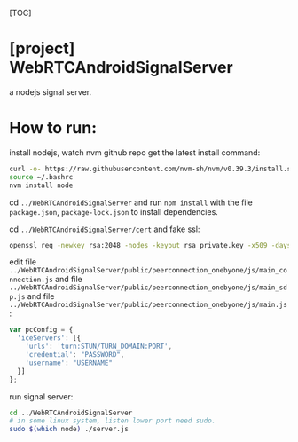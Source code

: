 [TOC]

# [project] WebRTCAndroidSignalServer

a nodejs signal server.

# How to run:

install nodejs, watch nvm github repo get the latest install command:

```bash
curl -o- https://raw.githubusercontent.com/nvm-sh/nvm/v0.39.3/install.sh | bash
source ~/.bashrc
nvm install node
```

cd `../WebRTCAndroidSignalServer` and run `npm install` with the file `package.json`, `package-lock.json` to install dependencies.

cd `../WebRTCAndroidSignalServer/cert` and fake ssl:

```bash
openssl req -newkey rsa:2048 -nodes -keyout rsa_private.key -x509 -days 365 -out cert.pem
```

edit file `../WebRTCAndroidSignalServer/public/peerconnection_onebyone/js/main_connection.js` and file `../WebRTCAndroidSignalServer/public/peerconnection_onebyone/js/main_sdp.js` and file `../WebRTCAndroidSignalServer/public/peerconnection_onebyone/js/main.js`:

```javascript
var pcConfig = {
  'iceServers': [{
	'urls': 'turn:STUN/TURN_DOMAIN:PORT',
    'credential': "PASSWORD",
    'username': "USERNAME"
  }]
};
```

run signal server:

```bash
cd ../WebRTCAndroidSignalServer
# in some linux system, listen lower port need sudo.
sudo $(which node) ./server.js
```